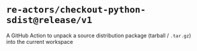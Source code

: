 # `re-actors/checkout-python-sdist@release/v1`

A GitHub Action to unpack a source distribution package (tarball / `.tar.gz`) into the current workspace
